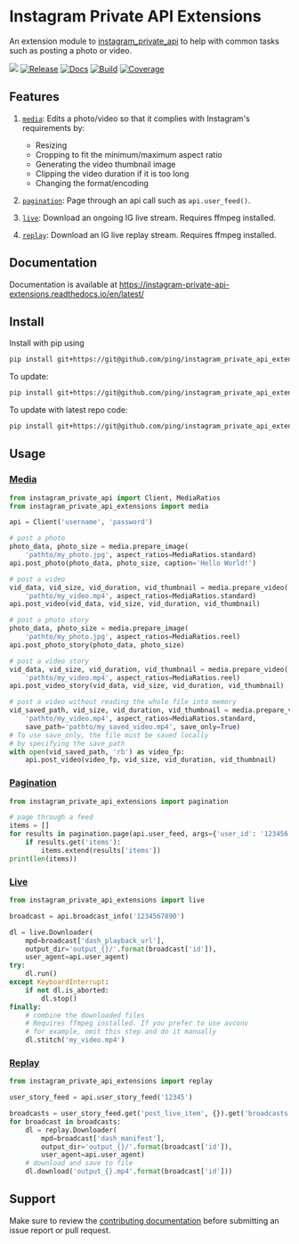 # Instagram Private API Extensions

An extension module to [instagram\_private\_api](https://github.com/ping/instagram_private_api) to help with common tasks such as posting a photo or video.

![](https://img.shields.io/badge/Python-2.7%2C%203.5-3776ab.svg?maxAge=2592000)
[![Release](https://img.shields.io/github/release/ping/instagram_private_api_extensions.svg?colorB=ff7043)](https://github.com/ping/instagram_private_api_extensions/releases)
[![Docs](https://img.shields.io/badge/docs-readthedocs.io-ff4980.svg?maxAge=2592000)](https://instagram-private-api-extensions.readthedocs.io/en/latest/)
[![Build](https://img.shields.io/travis/com/ping/instagram_private_api_extensions.svg)](https://travis-ci.com/ping/instagram_private_api_extensions)
[![Coverage](https://img.shields.io/coveralls/ping/instagram_private_api_extensions.svg)](https://coveralls.io/github/ping/instagram_private_api_extensions)

## Features

1. [``media``](#media): Edits a photo/video so that it complies with Instagram's requirements by:
    * Resizing
    * Cropping to fit the minimum/maximum aspect ratio
    * Generating the video thumbnail image
    * Clipping the video duration if it is too long
    * Changing the format/encoding

2. [``pagination``](#pagination): Page through an api call such as ``api.user_feed()``.

3. [``live``](#live): Download an ongoing IG live stream. Requires ffmpeg installed.

4. [``replay``](#replay): Download an IG live replay stream. Requires ffmpeg installed.

## Documentation

Documentation is available at https://instagram-private-api-extensions.readthedocs.io/en/latest/

## Install

Install with pip using

```bash
pip install git+https://git@github.com/ping/instagram_private_api_extensions.git@0.3.9
```

To update:

```bash
pip install git+https://git@github.com/ping/instagram_private_api_extensions.git@0.3.9 --upgrade
```

To update with latest repo code:

```bash
pip install git+https://git@github.com/ping/instagram_private_api_extensions.git --upgrade --force-reinstall
```

## Usage

### [Media](instagram_private_api_extensions/media.py)
```python
from instagram_private_api import Client, MediaRatios
from instagram_private_api_extensions import media

api = Client('username', 'password')

# post a photo
photo_data, photo_size = media.prepare_image(
    'pathto/my_photo.jpg', aspect_ratios=MediaRatios.standard)
api.post_photo(photo_data, photo_size, caption='Hello World!')

# post a video
vid_data, vid_size, vid_duration, vid_thumbnail = media.prepare_video(
    'pathto/my_video.mp4', aspect_ratios=MediaRatios.standard)
api.post_video(vid_data, vid_size, vid_duration, vid_thumbnail)

# post a photo story
photo_data, photo_size = media.prepare_image(
    'pathto/my_photo.jpg', aspect_ratios=MediaRatios.reel)
api.post_photo_story(photo_data, photo_size)

# post a video story
vid_data, vid_size, vid_duration, vid_thumbnail = media.prepare_video(
    'pathto/my_video.mp4', aspect_ratios=MediaRatios.reel)
api.post_video_story(vid_data, vid_size, vid_duration, vid_thumbnail)

# post a video without reading the whole file into memory
vid_saved_path, vid_size, vid_duration, vid_thumbnail = media.prepare_video(
    'pathto/my_video.mp4', aspect_ratios=MediaRatios.standard,
    save_path='pathto/my_saved_video.mp4', save_only=True)
# To use save_only, the file must be saved locally
# by specifying the save_path
with open(vid_saved_path, 'rb') as video_fp:
    api.post_video(video_fp, vid_size, vid_duration, vid_thumbnail)
```

### [Pagination](instagram_private_api_extensions/pagination.py)

```python
from instagram_private_api_extensions import pagination

# page through a feed
items = []
for results in pagination.page(api.user_feed, args={'user_id': '123456'}):
    if results.get('items'):
        items.extend(results['items'])
print(len(items))
```

### [Live](instagram_private_api_extensions/live.py)

```python
from instagram_private_api_extensions import live

broadcast = api.broadcast_info('1234567890')

dl = live.Downloader(
    mpd=broadcast['dash_playback_url'],
    output_dir='output_{}/'.format(broadcast['id']),
    user_agent=api.user_agent)
try:
    dl.run()
except KeyboardInterrupt:
    if not dl.is_aborted:
        dl.stop()
finally:
    # combine the downloaded files
    # Requires ffmpeg installed. If you prefer to use avconv
    # for example, omit this step and do it manually
    dl.stitch('my_video.mp4')
```

### [Replay](instagram_private_api_extensions/replay.py)

```python
from instagram_private_api_extensions import replay

user_story_feed = api.user_story_feed('12345')

broadcasts = user_story_feed.get('post_live_item', {}).get('broadcasts', [])
for broadcast in broadcasts:
    dl = replay.Downloader(
        mpd=broadcast['dash_manifest'],
        output_dir='output_{}/'.format(broadcast['id']),
        user_agent=api.user_agent)
    # download and save to file
    dl.download('output_{}.mp4'.format(broadcast['id']))
```

## Support
Make sure to review the [contributing documentation](CONTRIBUTING.md) before submitting an issue report or pull request.
